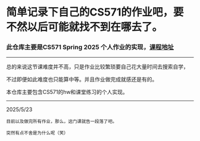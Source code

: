 # 简单记录下自己的CS571的作业吧，要不然以后可能就找不到在哪去了。
### 此仓库主要是CS571 Spring 2025 个人作业的实现，[课程地址](https://cs571.org/)
---
总的来说这节课难度并不高，只是作业比较繁琐要自己花大量时间去搜索自学，

不过即便如此难度也只能算中等。并且作业做完成就感还是有的。

本仓库主要包含CS571的hw和课堂练习的个人实现。

---
2025/5/23

`目前以及做完所有作业，那么，这门课就告一段落了吧。`

`突然有点不舍是为什么呢（笑）`